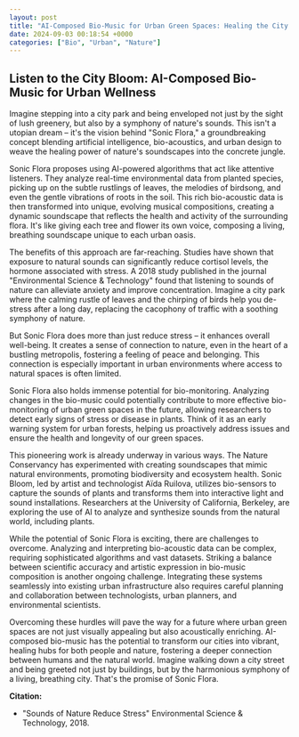 ```yaml
---
layout: post
title: "AI-Composed Bio-Music for Urban Green Spaces: Healing the City with Sonic Flora"
date: 2024-09-03 00:18:54 +0000
categories: ["Bio", "Urban", "Nature"]
---
```


##  Listen to the City Bloom: AI-Composed Bio-Music for Urban Wellness

Imagine stepping into a city park and being enveloped not just by the sight of lush greenery, but also by a symphony of nature's sounds. This isn't a utopian dream – it's the vision behind "Sonic Flora," a groundbreaking concept blending artificial intelligence, bio-acoustics, and urban design to weave the healing power of nature's soundscapes into the concrete jungle.

Sonic Flora proposes using AI-powered algorithms that act like attentive listeners. They analyze real-time environmental data from planted species, picking up on the subtle rustlings of leaves, the melodies of birdsong, and even the gentle vibrations of roots in the soil. This rich bio-acoustic data is then transformed into unique, evolving musical compositions, creating a dynamic soundscape that reflects the health and activity of the surrounding flora. It's like giving each tree and flower its own voice, composing a living, breathing soundscape unique to each urban oasis.

The benefits of this approach are far-reaching. Studies have shown that exposure to natural sounds can significantly reduce cortisol levels, the hormone associated with stress. A 2018 study published in the journal "Environmental Science & Technology" found that listening to sounds of nature can alleviate anxiety and improve concentration.  Imagine a city park where the calming rustle of leaves and the chirping of birds help you de-stress after a long day, replacing the cacophony of traffic with a soothing symphony of nature.

But Sonic Flora does more than just reduce stress – it enhances overall well-being. It creates a sense of connection to nature, even in the heart of a bustling metropolis, fostering a feeling of peace and belonging. This connection is especially important in urban environments where access to natural spaces is often limited. 

Sonic Flora also holds immense potential for bio-monitoring.  Analyzing changes in the bio-music could potentially contribute to more effective bio-monitoring of urban green spaces in the future, allowing researchers to detect early signs of stress or disease in plants. Think of it as an early warning system for urban forests, helping us proactively address issues and ensure the health and longevity of our green spaces.

This pioneering work is already underway in various ways. The Nature Conservancy has experimented with creating soundscapes that mimic natural environments, promoting biodiversity and ecosystem health. Sonic Bloom, led by artist and technologist Aïda Ruilova, utilizes bio-sensors to capture the sounds of plants and transforms them into interactive light and sound installations. Researchers at the University of California, Berkeley, are exploring the use of AI to analyze and synthesize sounds from the natural world, including plants. 

While the potential of Sonic Flora is exciting, there are challenges to overcome. Analyzing and interpreting bio-acoustic data can be complex, requiring sophisticated algorithms and vast datasets. Striking a balance between scientific accuracy and artistic expression in bio-music composition is another ongoing challenge.  Integrating these systems seamlessly into existing urban infrastructure also requires careful planning and collaboration between technologists, urban planners, and environmental scientists.

Overcoming these hurdles will pave the way for a future where urban green spaces are not just visually appealing but also acoustically enriching. AI-composed bio-music has the potential to transform our cities into vibrant, healing hubs for both people and nature, fostering a deeper connection between humans and the natural world.  Imagine walking down a city street and being greeted not just by buildings, but by the harmonious symphony of a living, breathing city. That's the promise of Sonic Flora.   



**Citation:**

*  "Sounds of Nature Reduce Stress" Environmental Science & Technology, 2018.  
